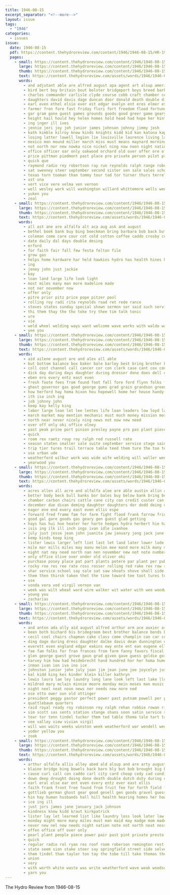 ```yaml
---
title: 1946-08-15
excerpt_separator: "<!--more-->"
layout: issue
tags:
  - "1946"
categories:
  - issues
issue:
  date: 1946-08-15
  pdf: https://content.thehydroreview.com/content/1946/1946-08-15/HR-1946-08-15.pdf
  pages:
    - small: https://content.thehydroreview.com/content/1946/1946-08-15/small/HR-1946-08-15-01.jpg
      large: https://content.thehydroreview.com/content/1946/1946-08-15/large/HR-1946-08-15-01.jpg
      thumb: https://content.thehydroreview.com/content/1946/1946-08-15/thumbnails/HR-1946-08-15-01.jpg
      text: https://content.thehydroreview.com/assets/words/1946/1946-08-15/HR-1946-08-15-01.txt
      words:
        - and adjutant able are alfred august apa agent art alsup american ago ates arm army area alex all aug agri arbes aud
        - bird bert boy britain bout bolster bridgeport boys breed barber been branson brought betty bridge ball boat but both bon bill ben buys boise bus bright blaine baptist band baker brief begin beld bil butler business best boschert bring blair
        - charles commander carlisle clyde course cobb craft chamber cedar creary conn case curtain comes catcher col cora cate cover carolyn came con come city clash crail chet caddo clifford council can conrad class choice cattle chase carruth car conser cata cording cini copen church clovis copenhagen canyon close county
        - daughters david davis dage duncan door donald death double din dean deross dewey down drought drew dallas dunithan duly due differ during daily daughter die day drop diamond dance
        - earl even ethel elsie ever est edgar evelyn ent eres elmer estill ellen ellis east ery every
        - farmer fron fore fast friday flori fort freedom flood fortune force faster fall fred first factor frank farm flannagan fund full florida fair field former fea face free firm for foote friends fire from
        - gar gram gone guest games grounds goods good greer game geary grown grower georgia george given goes grand golf grapes ghost
        - height hail hould hey helen homes hold head had hope her hinton high harvest howard hands has hays hamil homa half house home hamilton hike hydro hails him hin horace held hagen
        - ing inger ill ives
        - jennie jeri joy joh junior james johnson johnny jimmy josh
        - kath kimble kilroy know kinds knights kidd kid kan katona kappus king kansas
        - losing latter lowell legion lie louisville laurence living lakes leonard leo later larger levi line last lena lands lake late loyal low lack lemons left lima long light less loss large les list lloyd
        - mexico mon mound miller march miss must means maynard morning money marshall most monday mis mer monda more marcella members mean made mong much matter many milk missouri mule men mccullock might may
        - not north nor new nowka nice nickel ning now noon night nations neighbors niece near nixon
        - office officer oar only oakwood orchard old over offer ore off oke
        - price pittman piedmont past place pro private person pilot prew paul people pitcher point pas phipps points poteau pitzer pastor public piano persons pay park plant paso portland plane pieper pike post part perfect present prairie
        - quick que
        - raymond radio rey robertson ray run reynolds ralph range robert richmond randolph ruth role rary reno rom raft reps rear regular rage russ roy rant
        - sat sweeney steer september second sister sen sale sales schoo ser sus shorty smith soon sodders sur speak stage souri sal sane salle sir score sergeant sept stephens scott step sayre stockton saturday shed sincere senior she sween seven such schaal school sparks son skaggs states state said station sunday store savannah springs service sutton show small set
        - texas torn tooman than tommy tour tad tor turner thurs terrell trip tees them tech thing tae then too tindel thomas trom tei tear towns take tomlins town tain team times tee troupe truman the
        - ust una
        - vert vice vere velma ven vernon
        - well wesley work will washington willard whittemore wells went week wider walker winter wade wedding won willis wood want walk weather wait while with wilkerson weatherford wil wheat william was world weeks wash worthy wee windows wilbur
        - yukon you
        - zeal
    - small: https://content.thehydroreview.com/content/1946/1946-08-15/small/HR-1946-08-15-02.jpg
      large: https://content.thehydroreview.com/content/1946/1946-08-15/large/HR-1946-08-15-02.jpg
      thumb: https://content.thehydroreview.com/content/1946/1946-08-15/thumbnails/HR-1946-08-15-02.jpg
      text: https://content.thehydroreview.com/assets/words/1946/1946-08-15/HR-1946-08-15-02.txt
      words:
        - all ast ane are alfalfa alt aca aug ask and august
        - bethel book bank buy bing boeckman bring barbara bob back but blaine been
        - coleman come care cour cot cold cotton coffee caddo crosby cott collins cancer corn can church cooker cory county cashier
        - date daily dal days double desing
        - erford
        - for faith fair fall few festa felton file
        - grow gas
        - helps home hardware har held hawkins hydro has health hines hay
        - ing
        - jeney john just jackie
        - kay
        - loan land large life look light
        - most miles many man more madeline made
        - not ner november now
        - offer only
        - pitre prior pitz price pope pitzer pool
        - rolling roy radi rita reynolds road ret rede rance
        - stoves states sunday special shown sermon ser said such service store subject soon sock seek sandy starring super school
        - thi them thay the tho toke try thee tim talk tonic
        - ure
        - vie
        - weld wheel welding ways want welcome wave works with waldo ware wash will wheat
        - yee you
    - small: https://content.thehydroreview.com/content/1946/1946-08-15/small/HR-1946-08-15-03.jpg
      large: https://content.thehydroreview.com/content/1946/1946-08-15/large/HR-1946-08-15-03.jpg
      thumb: https://content.thehydroreview.com/content/1946/1946-08-15/thumbnails/HR-1946-08-15-03.jpg
      text: https://content.thehydroreview.com/assets/words/1946/1946-08-15/HR-1946-08-15-03.txt
      words:
        - aid ailene august are and alex all able
        - but bottom balance box baker bale barley best bring brother buyers bradley born bridge bot been bank boy book
        - coll cost channel call cancer cor con clerk case cant cox confidential chisholm city car condi can college caddo cheap county
        - dick day daring days daughter during dresser done does dell date dinner dairy detar
        - eben ero every entz east even
        - fresh foote fees from found foot fall fore ford flynn folks friday fast flowers for farm furnish felton
        - ghost governor gas good george gums grad grain grandson green grass
        - how herford hay homa hixon hou hopewell home her house handy hinton high hal hol hays hydro henke has herb
        - ith isa inch ing
        - job johnny john
        - keep kay kelly king
        - labor large lean let lee lentes life loan leaders low loyd land long lone lines love living like
        - march market may mention mechanic must much money mission more mers monday mound marion most milton made
        - north near never nicely ning news not now new need
        - over off only oki office olney
        - past peak prine port pinion presley payne pro pas plant piece policy plan pay paul part proper
        - quick
        - room rex raetz roup roy ralph red russell rate
        - season staten smaller sale suite september service stage said shall sales station stock straight such sunday shar seed school star sor special sell small soon spring short start saturday
        - trip tier tures trail terrace table teed them ture the too tender top tom touch tape title take
        - use urban ude
        - weatherford wilbur work was wide wife welding will waller wen wile week walker win willard with want winter wines wheat
        - yearwood you
    - small: https://content.thehydroreview.com/content/1946/1946-08-15/small/HR-1946-08-15-04.jpg
      large: https://content.thehydroreview.com/content/1946/1946-08-15/large/HR-1946-08-15-04.jpg
      thumb: https://content.thehydroreview.com/content/1946/1946-08-15/thumbnails/HR-1946-08-15-04.jpg
      text: https://content.thehydroreview.com/assets/words/1946/1946-08-15/HR-1946-08-15-04.txt
      words:
        - acres allen all acre and alfalfa alee are able austin allin alsup ago ani aid august
        - better body beck bull banks bor bales buy below bank bring bers big bee buck baptist but borrow brindle been brood bradley brewer ben broad best
        - chamber carbon chairs cattle cane city con credit custer can caddo conde chee cal cler corn conser cor class chest canta car county cream cook carruth cox cash
        - december due divan deming daughter daughters dor dodd doing day dungan dinner date doris drill deere
        - eager ene end every east even ellis espe
        - forward fred frame fam for farm fight flood frank farrow friday farmer full from face fresh field far freidline folks
        - good gal gare goods gas geary gen guest glad getting
        - hays has hui hoe heater her harte hedges hydro herbert hie had hole high hin house hay homer head huss harrow hose held hence
        - isis ing ilk ill inch ings ivan idle ivanhoe
        - july just jesse jean john juanita jaw january jong jack june jess
        - kemp kinds keep king
        - lister lewis larger left lint last let land later lower lode larry lay lunch labor laval
        - mile mar mills miles may manu melon mee mand more milk many mer mera might manner marie made money
        - night nat ney need north nan nen november new not note numbers now
        - only office olive over onder old oliver oki
        - purchase posey place pat part plants potere par plant per public pro pleasant park pers provin paper
        - rocky roe res ree rate ross rosser rolling red rake rex row rod
        - shar service school say sale sat saw shoats shove shall side sell state springs sal selma spring street sehr supper scope shed sol see sil sunday sup sylvester soe ster she share sein soll surgeon son stove stand speed
        - them then thirsk taken thet the tine toward tee toot tures too thoma tea try trailer
        - use
        - vonda vera ved virgil vernon van
        - week was wilt wheat ward wire walker wit water with wee woodward wart want washita wisdom wade wale will wash wheel weatherford wilbur while
        - young you
        - zacharias
    - small: https://content.thehydroreview.com/content/1946/1946-08-15/small/HR-1946-08-15-05.jpg
      large: https://content.thehydroreview.com/content/1946/1946-08-15/large/HR-1946-08-15-05.jpg
      thumb: https://content.thehydroreview.com/content/1946/1946-08-15/thumbnails/HR-1946-08-15-05.jpg
      text: https://content.thehydroreview.com/assets/words/1946/1946-08-15/HR-1946-08-15-05.txt
      words:
        - and anton ada ally aid august alfred arthur arm ace auxier are alva all ann
        - been both bichard bis bridegroom best brother balance bonds but bob bou bell betty ben bible beg born black bee baum belleville board bert bradley baptist bach buy barney bouquet bride bird bal bake bunch body buckmaster bethany bill
        - cecil cool chairs chapman cake class come champlin can car cordell company cantrell county carll colorado cousin clyde coke charles city cole charlotte cor coy clarence church call char cos carl cream clinton cot coe carls caddo carlisle chisum current came con cal copper
        - ding dage during dress daughter dalke davis dean dunnington days dry daughters dinner diamond
        - everett even england edgar eakins ewy ente ent ean eugene ellen ene earl ethel ernest
        - fae fam folks for fran frances from farm fanny favors fiscal friday fill foe first friend fil former forward fer fund
        - glen george guest grove gaun grad given gave guess goldie gorge general gion griffin grain
        - harvey him how had heidebrecht hand hundred hor her homa hume hinton honor home howard houston hoffman henry harding harry hedge high hardin hilda heir hamilton hill hydro hamons held
        - inman ivan ion iva ino ice
        - johnston junior john july joan jim jean june joe joycelyn justin jack just
        - kal kidd king kes kinder klein killer kathryn
        - lewis laura lae ley laundry long lane look left last lake lloyd let living lois lord lea lester lance lain
        - mildred mary mclain minnie moore monday mein moses man music meme mis mae mee minister margaret miller monroe macy madden members mies mar miss melvin marilyn mise
        - night neel neat noon news ner needs new nore ned
        - ose otto ower oun old ottinger
        - president peggy pastor perfect power past putnam powell per phipps pose pleasant payne present polish pesto part patters pearl pope pink porch patterson pan pire paynes paper pieper
        - quattlebaum quarters
        - raid royal ready roy robinson rey ralph rehan robbie rowan richer rice res real rater rado read rose ried reynolds reek rae ridenour rade rough ryan
        - sim scott sas sents station stange shans soon satin service soe saving sunday see show sare stockton son susie saturday side star street sie sam sia seed sheldon swartzendruber special supper she sed stan sale sitter sid sun sing sea sister sheets slice sweeney school sang start slagell ser surplus shirley stress sharon
        - tear tor tenn tindel tucker them ted table thoma tale tart take town thomas till tett tiny turon taylor the tora tipton
        - vee valley view vivian virgil
        - will was waits weeks winston week weatherford war wendell wedding white wilfred with wash west wil walker wee wand wat welder ward want went while wieland
        - yoder yellow you
        - zook
    - small: https://content.thehydroreview.com/content/1946/1946-08-15/small/HR-1946-08-15-06.jpg
      large: https://content.thehydroreview.com/content/1946/1946-08-15/large/HR-1946-08-15-06.jpg
      thumb: https://content.thehydroreview.com/content/1946/1946-08-15/thumbnails/HR-1946-08-15-06.jpg
      text: https://content.thehydroreview.com/assets/words/1946/1946-08-15/HR-1946-08-15-06.txt
      words:
        - arthur alfalfa allis alley abed ald alsup and are arty august arkansas ale albert ago all ami ard apple
        - blaine bridge bing bowels back barn bly but bob brought big bradley brick beans been bodily ben begin business bales burnette burn bon buggy bill barlow bridgeport baby bring bath box
        - cause curl call con caddo carl city card cheap cody cad condi cording charles col can crosby certain close county chas crissman comfort cool crosswhite cold coop colony cash
        - down deep drought doing done death double dutch duty during dennis days dies dooley day due donald dorothy
        - earl eral else ear ent even every entz ever east ellis
        - faith frank front free found from fruit fee for forth field far fire friends fron friday farm farms few fight ford farmer foot fires fancy felt friendly
        - gottlieb german ghost gear good gesell gen goods gravel guess gas going getting gish grace given gress gone
        - hin hay human husbands hall hill health hearing homes her howard hume hould home harry henry has hou harl heads hail hair him hydro head hands harris half homa how hope hatfield high halls hasty hole house haven had harm
        - ice ing ill
        - just jors james jane january jack johnson
        - kindness know kidd kraut kirkpatrick
        - lister lay let learned list like laundry loss look later law line lead left lems lenz life lap lamour last lester lege large
        - monday might more many miles must man maid may madge mom madeline mean men mountain money much most miss mound mont means made
        - never new nel now needs night nation note not north neat ness neighbors nickel nations
        - offen office off over only
        - pearl plant people piece power pair past pint private presto pro peer peggy per pad pork pink pick pool panther peaches pledge place peoples perfect part path price planter powder
        - quick
        - regular radio rol ryan res roof room roberson remington rest reno rogers roy rhyme reau red reg range road real roar rings reason
        - state seem sion stake steer say springfield street side selves sale ship sid sunday see scott such shoop special slow saturday sary store study sand speaks station starrett steffens still sire service stores sell story show stockton stock she set seigle sylvester south sees save season said shows sides
        - them tindel than taylor ton tay the tobe till take thomas then thea too turn thi title times
        - union
        - very
        - with worth white waste was write weatherford wave weak woodson wear watch way waller won works work weeks week wayne want wife will winter well weatherley walling war weed window win wish wash water west worn
        - yarn you
---
```


The Hydro Review from 1946-08-15

<!--more-->

